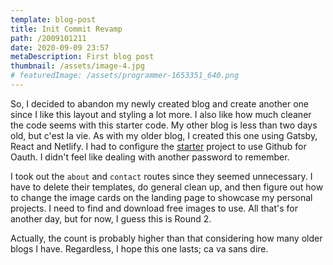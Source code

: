 ```yaml
---
template: blog-post
title: Init Commit Revamp
path: /2009101211
date: 2020-09-09 23:57
metaDescription: First blog post
thumbnail: /assets/image-4.jpg
# featuredImage: /assets/programmer-1653351_640.png
---
```

So, I decided to abandon my newly created blog and create another one since I like this layout and styling a lot more.  I also like how much cleaner the code seems with this starter code.  My other blog is less than two days old, but c'est la vie.  As with my older blog, I created this one using Gatsby, React and Netlify.  I had to configure the [starter](https://www.gatsbyjs.com/starters/stackrole/gatsby-starter-foundation) project to use Github for Oauth.  I didn't feel like dealing with another password to remember.

I took out the `about` and `contact` routes since they seemed unnecessary.  I have to delete their templates, do general clean up, and then figure out how to change the image cards on the landing page to showcase my personal projects.  I need to find and download free images to use. All that's for another day, but for now, I guess this is Round 2.

Actually, the count is probably higher than that considering how many older blogs I have.  Regardless, I hope this one lasts; ca va sans dire.